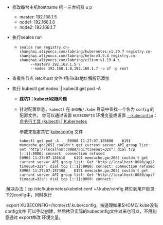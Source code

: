 - 修改每台主机hostname 统一三台机器 u p

  - master: 192.168.1.5
  - node1: 192.168.1.8
  - node2: 192.168.1.7

- 执行sealos run 

  - ```shell
    sealos run registry.cn-shanghai.aliyuncs.com/labring/kubernetes:v1.29.7 registry.cn-shanghai.aliyuncs.com/labring/helm:v3.9.4 registry.cn-shanghai.aliyuncs.com/labring/cilium:v1.13.4 \
         --masters 192.168.1.5 \
         --nodes 192.168.1.8,192.168.1.7 -u zf -p root
    ```

- 查看各节点 /etc/host 文件 相应k8s地址解析已添加

- 执行 kubectl get nodes ||  kubectl get pod -A 

  - **踩坑1：kubectl权限问题**

  - 针对配置信息，`kubectl` 在 `$HOME/.kube` 目录中查找一个名为 `config` 的配置文件。 你可以通过设置 `KUBECONFIG` 环境变量或设置 [`--kubeconfig`](https://kubernetes.io/zh-cn/docs/concepts/configuration/organize-cluster-access-kubeconfig/)：[命令行工具 (kubectl) | Kubernetes](https://kubernetes.io/zh-cn/docs/reference/kubectl/)

    参数来指定其它 [kubeconfig](https://kubernetes.io/zh-cn/docs/concepts/configuration/organize-cluster-access-kubeconfig/) 文件
  
    ```
    kubectl get pod -A    E0908 11:27:07.185600    6191 memcache.go:265] couldn't get current server API group list: Get "http://localhost:8080/api?timeout=32s": dial tcp [::1]:8080: connect: connection refused
    E0908 11:27:07.186618    6191 memcache.go:265] couldn't get current server API group list: Get "http://localhost:8080/api?timeout=32s": dial tcp [::1]:8080: connect: connection refused
    E0908 11:27:07.187308    6191 memcache.go:265] couldn't get current server API group list: Get "http://localhost:8080/api?timeout=32s": dial tcp [::1]:8080: connect:
    ```

​		解决办法：cp /etc/kubernetes/kubelet.conf  ~/.kube/config 拷贝到用户目录下的config中，同时执行

​		export KUBECONFIG=/home/zf/.kube/config，按道理如果$HOME/.kube没有config文件 可以手动创建，然后拷贝实际的kubeconfig文件过来也可以，不用刻意通过 export修改 环境变量。

